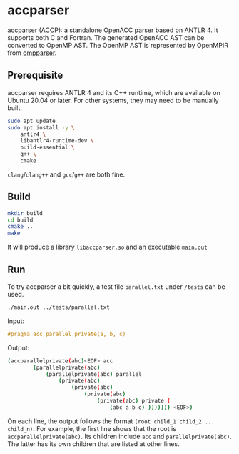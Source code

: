 # accparser
accparser (ACCP): a standalone OpenACC parser based on ANTLR 4.
It supports both C and Fortran. The generated OpenACC AST can be converted to OpenMP AST.
The OpenMP AST is represented by OpenMPIR from [ompparser](https://github.com/passlab/ompparser).


## Prerequisite

accparser requires ANTLR 4 and its C++ runtime, which are available on Ubuntu 20.04 or later.
For other systems, they may need to be manually built.

```bash
sudo apt update
sudo apt install -y \
    antlr4 \
    libantlr4-runtime-dev \
    build-essential \
    g++ \
    cmake
```

`clang`/`clang++` and `gcc`/`g++` are both fine.

## Build

```bash
mkdir build
cd build
cmake ..
make
```

It will produce a library `libaccparser.so` and an executable `main.out`

## Run

To try accparser a bit quickly, a test file `parallel.txt` under `/tests` can be used.

```bash
./main.out ../tests/parallel.txt
```

Input:

```c
#pragma acc parallel private(a, b, c)
```

Output:

```bash
(accparallelprivate(abc)<EOF> acc 
        (parallelprivate(abc) 
            (parallelprivate(abc) parallel 
                (private(abc) 
                    (private(abc) 
                        (private(abc) 
                            (private(abc) private ( 
                                (abc a b c) ))))))) <EOF>)
```

On each line, the output follows the format `(root child_1 child_2 ... child_n)`.
For example, the first line shows that the root is `accparallelprivate(abc)`. Its children include `acc` and `parallelprivate(abc)`.
The latter has its own children that are listed at other lines.
